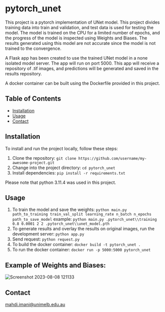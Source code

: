 # pytorch_unet
This project is a pytorch implementation of UNet model.
This project divides training data into train and validation, and test data is used for testing the model. 
The model is trained on the CPU for a limited number of epochs, and the progress of the model is inspected using Weights and Biases. 
The results generated using this model are not accurate since the model is not trained to the convergence.

A Flask app has been created to use the trained UNet model in a none isolated model server. The app will run on port 5000. This app will receive a repository of .tif images, and predictions will be generated and saved in the results repository. 

A docker container can be built using the Dockerfile provided in this project.

## Table of Contents

- [Installation](#installation)
- [Usage](#usage)
- [Contact](#contact)

## Installation

To install and run the project locally, follow these steps:

1. Clone the repository: `git clone https://github.com/username/my-awesome-project.git`
2. Change into the project directory: `cd pytorch_unet`
3. Install dependencies: `pip install -r requirements.txt`

Please note that python 3.11.4 was used in this project.

## Usage

1. To train the model and save the weights: `python main.py path_to_training train_val_split learning_rate n_batch n_epochs path_to_save_model`
   example: `python main.py .pytorch_unet\\training 0.8 0.0001 2 2 .pytorch_unet\\unet_model.pth`
2. To generate results and overlay the results on original images, run the development server: `python app.py`
3. Send request: `python request.py`
4. To build the docker container: `docker build -t pytorch_unet .`
5. To run the docker container: `docker run -p 5000:5000 pytorch_unet` 

## Example of Weights and Biases:

![Screenshot 2023-08-08 121133](https://github.com/mi161374/pytorch_unet/assets/70301469/32667ff5-26d1-4a68-85e4-1779cf554bb6)



## Contact

mahdi.imani@unimelb.edu.au
